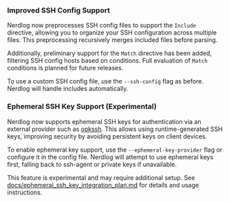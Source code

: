 ### Improved SSH Config Support

Nerdlog now preprocesses SSH config files to support the `Include` directive, allowing you to organize your SSH configuration across multiple files. This preprocessing recursively merges included files before parsing.

Additionally, preliminary support for the `Match` directive has been added, filtering SSH config hosts based on conditions. Full evaluation of `Match` conditions is planned for future releases.

To use a custom SSH config file, use the `--ssh-config` flag as before. Nerdlog will handle includes automatically.

### Ephemeral SSH Key Support (Experimental)

Nerdlog now supports ephemeral SSH keys for authentication via an external provider such as [opkssh](https://github.com/openpubkey/opkssh). This allows using runtime-generated SSH keys, improving security by avoiding persistent keys on client devices.

To enable ephemeral key support, use the `--ephemeral-key-provider` flag or configure it in the config file. Nerdlog will attempt to use ephemeral keys first, falling back to ssh-agent or private keys if unavailable.

This feature is experimental and may require additional setup. See [docs/ephemeral_ssh_key_integration_plan.md](docs/ephemeral_ssh_key_integration_plan.md) for details and usage instructions.

